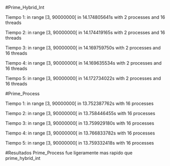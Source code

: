 #Prime_Hybrid_Int

Tiempo 1:
	in range [3, 90000000[ in 14.174805641s with 2 processes and 16 threads


Tiempo 2:
	in range [3, 90000000[ in 14.174419165s with 2 processes and 16 threads


Tiempo 3:
	in range [3, 90000000[ in 14.169759750s with 2 processes and 16 threads


Tiempo 4:
	in range [3, 90000000[ in 14.169635534s with 2 processes and 16 threads


Tiempo 5:
	in range [3, 90000000[ in 14.172734022s with 2 processes and 16 threads


#Prime_Process

Tiempo 1:
	in range [3, 90000000[ in 13.752387762s with 16 processes

Tiempo 2:
	in range [3, 90000000[ in 13.758446455s with 16 processes

Tiempo 3:
	in range [3, 90000000[ in 13.759929180s with 16 processes

Tiempo 4:
	in range [3, 90000000[ in 13.766833782s with 16 processes

Tiempo 5:
	in range [3, 90000000[ in 13.759332418s with 16 processes

#Resultados
Prime_Process fue ligeramente mas rapido que prime_hybrid_int
